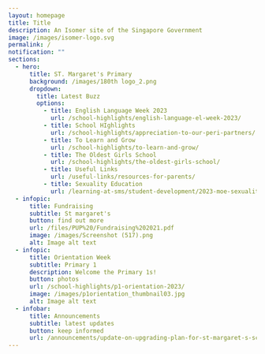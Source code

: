 ```yaml
---
layout: homepage
title: Title
description: An Isomer site of the Singapore Government
image: /images/isomer-logo.svg
permalink: /
notification: ""
sections:
  - hero:
      title: ST. Margaret's Primary
      background: /images/180th logo_2.png
      dropdown:
        title: Latest Buzz
        options:
          - title: English Language Week 2023
            url: /school-highlights/english-language-el-week-2023/
          - title: School HIghlights
            url: /school-highlights/appreciation-to-our-peri-partners/
          - title: To Learn and Grow
            url: /school-highlights/to-learn-and-grow/
          - title: The Oldest Girls School
            url: /school-highlights/the-oldest-girls-school/
          - title: Useful Links
            url: /useful-links/resources-for-parents/
          - title: Sexuality Education
            url: /learning-at-sms/student-development/2023-moe-sexuality-education-programme/
  - infopic:
      title: Fundraising
      subtitle: St margaret's
      button: find out more
      url: /files/PUP%20/Fundraising%202021.pdf
      image: /images/Screenshot (517).png
      alt: Image alt text
  - infopic:
      title: Orientation Week
      subtitle: Primary 1
      description: Welcome the Primary 1s!
      button: photos
      url: /school-highlights/p1-orientation-2023/
      image: /images/p1orientation_thumbnail03.jpg
      alt: Image alt text
  - infobar:
      title: Announcements
      subtitle: latest updates
      button: keep informed
      url: /announcements/update-on-upgrading-plan-for-st-margaret-s-school-primary/
---
```

